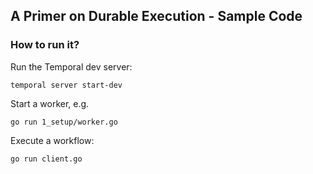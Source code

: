 ## A Primer on Durable Execution - Sample Code

### How to run it?

Run the Temporal dev server:

```
temporal server start-dev
```

Start a worker, e.g.
```
go run 1_setup/worker.go
```

Execute a workflow:
```
go run client.go
```
